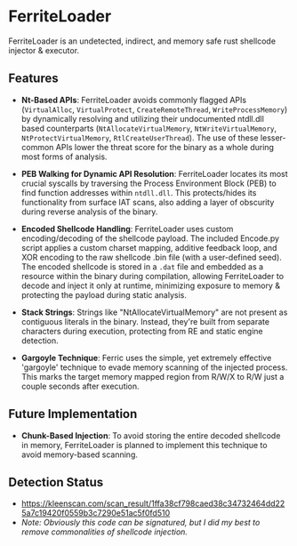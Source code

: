 # FerriteLoader
FerriteLoader is an undetected, indirect, and memory safe rust shellcode injector &amp; executor.

## Features

- **Nt-Based APIs**: FerriteLoader avoids commonly flagged APIs (`VirtualAlloc`, `VirtualProtect`, `CreateRemoteThread`, `WriteProcessMemory`) by dynamically resolving and utilizing their undocumented ntdll.dll based counterparts (`NtAllocateVirtualMemory`, `NtWriteVirtualMemory`, `NtProtectVirtualMemory`, `RtlCreateUserThread`). The use of these lesser-common APIs lower the threat score for the binary as a whole during most forms of analysis.

- **PEB Walking for Dynamic API Resolution**: FerriteLoader locates its most crucial syscalls by traversing the Process Environment Block (PEB) to find function addresses within `ntdll.dll`. This protects/hides its functionality from surface IAT scans, also adding a layer of obscurity during reverse analysis of the binary.

- **Encoded Shellcode Handling**: FerriteLoader uses custom encoding/decoding of the shellcode payload. The included Encode.py script applies a custom charset mapping, additive feedback loop, and XOR encoding to the raw shellcode .bin file (with a user-defined seed). The encoded shellcode is stored in a `.dat` file and embedded as a resource within the binary during compilation, allowing FerriteLoader to decode and inject it only at runtime, minimizing exposure to memory & protecting the payload during static analysis.

- **Stack Strings**: Strings like "NtAllocateVirtualMemory" are not present as contiguous literals in the binary. Instead, they're built from separate characters during execution, protecting from RE and static engine detection.
- **Gargoyle Technique**: Ferric uses the simple, yet extremely effective 'gargoyle' technique to evade memory scanning of the injected process. This marks the target memory mapped region from R/W/X to R/W just a couple seconds after execution.

## Future Implementation

- **Chunk-Based Injection**: To avoid storing the entire decoded shellcode in memory, FerriteLoader is planned to implement this technique to avoid memory-based scanning.


## Detection Status
- https://kleenscan.com/scan_result/1ffa38cf798caed38c34732464dd225a7c19420f0559b3c7290e51ac5f0fd510
- *Note: Obviously this code can be signatured, but I did my best to remove commonalities of shellcode injection.*
